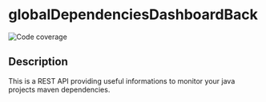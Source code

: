 # globalDependenciesDashboardBack

![Code coverage](https://codecov.io/gh/maximedezette/globalDependenciesDashboardBack/branch/main/graph/badge.svg)

## Description

This is a REST API providing useful informations to monitor your java projects maven dependencies.

